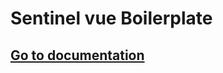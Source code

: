 # Sentinel vue Boilerplate

## [Go to documentation](https://www.notion.so/Ongoing-Resilient-Frontend-Architecture-Vue-f24e24b3ddd94935a52196f4dd8d9025)
